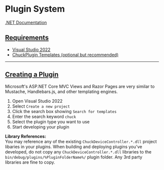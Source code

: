 # Plugin System  

[.NET Documentation](https://learn.microsoft.com/en-us/dotnet/?view=aspnetcore-7.0)

## <u>Requirements</u>  
- [Visual Studio 2022](https://visualstudio.microsoft.com/vs/)  
- [ChuckPlugin Templates (optional but recommended)](./project-templates.md)  

<hr>

## <u>Creating a Plugin</u>  
Microsoft's ASP.NET Core MVC Views and Razor Pages are very similar to Mustache, Handlebars.js, and other templating engines.  
1. Open Visual Studio 2022  
1. Select `Create a new project`  
1. Click the search box showing `Search for templates`
1. Enter the search keyword `chuck`
1. Select the plugin type you want to use
1. Start developing your plugin


**Library References:**  
You may reference any of the existing `ChuckDeviceController.*.dll` project libaries in your plugins. When building and deploying plugins you've developed, do not copy any `ChuckDeviceController.*.dll` libraries to the `bin/debug/plugins/%PluginFolderName%/` plugin folder. Any 3rd party libraries are fine to copy.
